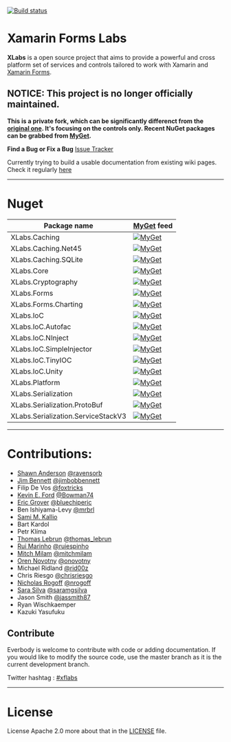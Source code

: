 [![Build status](https://nrglabz.visualstudio.com/Xamarin-Forms-Labs/_apis/build/status/Xamarin-Forms-Labs-CI)](https://nrglabz.visualstudio.com/Xamarin-Forms-Labs/_build/latest?definitionId=13)

**Xamarin Forms Labs**
=====================

**XLabs** is a open source project that aims to provide a powerful and cross platform set of services and controls tailored to work with Xamarin and [Xamarin Forms](http://xamarin.com/forms).

## NOTICE: This project is no longer officially maintained.
**This is a private fork, which can be significantly differenct from the [original one](https://github.com/XLabs/Xamarin-Forms-Labs). It's focusing on the controls only. Recent NuGet packages can be grabbed from [MyGet](https://www.myget.org/F/gabornemeth/api/v3/index.json).**

**Find a Bug or Fix a Bug** [Issue Tracker](https://github.com/gabornemeth/Xamarin-Forms-Labs/issues)

Currently trying to build a usable documentation from existing wiki pages. Check it regularly [here](http://gabornemeth.github.io/Xamarin-Forms-Labs/)
 
__________________

**Nuget**
======

Package name | [MyGet](https://www.myget.org/F/gabornemeth/api/v3/index.json) feed
-------------|-------------
XLabs.Caching | [![MyGet](https://img.shields.io/myget/gabornemeth/vpre/XLabs.Caching.svg?style=flat-square&label=myget)](https://myget.org/feed/gabornemeth/package/nuget/XLabs.Caching)
XLabs.Caching.Net45 | [![MyGet](https://img.shields.io/myget/gabornemeth/vpre/XLabs.Caching.Net45.svg?style=flat-square&label=myget)](https://myget.org/feed/gabornemeth/package/nuget/XLabs.Caching.Net45)
XLabs.Caching.SQLite | [![MyGet](https://img.shields.io/myget/gabornemeth/vpre/XLabs.Caching.SQLite.svg?style=flat-square&label=myget)](https://myget.org/feed/gabornemeth/package/nuget/XLabs.Caching.SQLite)
XLabs.Core | [![MyGet](https://img.shields.io/myget/gabornemeth/vpre/XLabs.Core.svg?style=flat-square&label=myget)](https://myget.org/feed/gabornemeth/package/nuget/XLabs.Core)
XLabs.Cryptography | [![MyGet](https://img.shields.io/myget/gabornemeth/vpre/XLabs.Cryptography.svg?style=flat-square&label=myget)](https://myget.org/feed/gabornemeth/package/nuget/XLabs.Cryptography)
XLabs.Forms | [![MyGet](https://img.shields.io/myget/gabornemeth/vpre/XLabs.Forms.svg?style=flat-square&label=myget)](https://myget.org/feed/gabornemeth/package/nuget/XLabs.Forms)
XLabs.Forms.Charting | [![MyGet](https://img.shields.io/myget/gabornemeth/vpre/XLabs.Forms.Charting.svg?style=flat-square&label=myget)](https://myget.org/feed/gabornemeth/package/nuget/XLabs.Forms.Charting)
XLabs.IoC | [![MyGet](https://img.shields.io/myget/gabornemeth/vpre/XLabs.IoC.svg?style=flat-square&label=myget)](https://myget.org/feed/gabornemeth/package/nuget/XLabs.IoC)
XLabs.IoC.Autofac | [![MyGet](https://img.shields.io/myget/gabornemeth/vpre/XLabs.IoC.Autofac.svg?style=flat-square&label=myget)](https://myget.org/feed/gabornemeth/package/nuget/XLabs.IoC.Autofac)
XLabs.IoC.NInject | [![MyGet](https://img.shields.io/myget/gabornemeth/vpre/XLabs.IoC.NInject.svg?style=flat-square&label=myget)](https://myget.org/feed/gabornemeth/package/nuget/XLabs.IoC.NInject)
XLabs.IoC.SimpleInjector | [![MyGet](https://img.shields.io/myget/gabornemeth/vpre/XLabs.IoC.SimpleInjector.svg?style=flat-square&label=myget)](https://myget.org/feed/gabornemeth/package/nuget/XLabs.IoC.SimpleInjector)
XLabs.IoC.TinyIOC | [![MyGet](https://img.shields.io/myget/gabornemeth/vpre/XLabs.IoC.TinyIOC.svg?style=flat-square&label=myget)](https://myget.org/feed/gabornemeth/package/nuget/XLabs.IoC.TinyIOC)
XLabs.IoC.Unity | [![MyGet](https://img.shields.io/myget/gabornemeth/vpre/XLabs.IoC.Unity.svg?style=flat-square&label=myget)](https://myget.org/feed/gabornemeth/package/nuget/XLabs.IoC.Unity)
XLabs.Platform | [![MyGet](https://img.shields.io/myget/gabornemeth/vpre/XLabs.Platform.svg?style=flat-square&label=myget)](https://myget.org/feed/gabornemeth/package/nuget/XLabs.Platform)
XLabs.Serialization | [![MyGet](https://img.shields.io/myget/gabornemeth/vpre/XLabs.Serialization.svg?style=flat-square&label=myget)](https://myget.org/feed/gabornemeth/package/nuget/XLabs.Serialization)
XLabs.Serialization.ProtoBuf | [![MyGet](https://img.shields.io/myget/gabornemeth/vpre/XLabs.Serialization.ProtoBuf.svg?style=flat-square&label=myget)](https://myget.org/feed/gabornemeth/package/nuget/XLabs.Serialization.ProtoBuf)
XLabs.Serialization.ServiceStackV3 | [![MyGet](https://img.shields.io/myget/gabornemeth/vpre/XLabs.Serialization.ServiceStackV3.svg?style=flat-square&label=myget)](https://myget.org/feed/gabornemeth/package/nuget/XLabs.Serialization.ServiceStackV3)

__________________

**Contributions:**
======
 - [Shawn Anderson](https://www.linkedin.com/in/andersonshawn) [@ravensorb](https://twitter.com/ravensorb)
 - [Jim Bennett](http://www.jimbobbennett.io) [@jimbobbennett](https://twitter.com/jimbobbennett)
 - Filip De Vos  [@foxtricks](https://twitter.com/foxtricks) 
 - [Kevin E. Ford](http://windingroadway.blogspot.com/) [@Bowman74](https://twitter.com/Bowman74)
 - [Eric Grover](http://www.ericgrover.com) [@bluechiperic](https://twitter.com/bluechiperic) 
 - Ben Ishiyama-Levy [@mrbrl](http://www.monovo.io) 
 - [Sami M. Kallio](https://www.linkedin.com/profile/view?id=4900454)
 - Bart Kardol
 - Petr Klíma
 - [Thomas Lebrun](http://blog.thomaslebrun.net/) [@thomas_lebrun](https://twitter.com/thomas_lebrun) 
 - [Rui Marinho](http://ruimarinho.net/)  [@ruiespinho](https://twitter.com/ruiespinho)
 - [Mitch Milam](http://blogs.infinite-x.net) [@mitchmilam](https://twitter.com/mitchmilam)
 - [Oren Novotny](http://blog.novotny.org) [@onovotny](https://twitter.com/onovotny)
 - Michael Ridland [@rid00z ](https://twitter.com/rid00z)
 - Chris Riesgo [@chrisriesgo](https://twitter.com/chrisriesgo)
 - [Nicholas Rogoff](http://blog.nicholasrogoff.com/) [@nrogoff](https://twitter.com/nrogoff)
 - [Sara Silva](http://saramgsilva.com) [@saramgsilva](https://twitter.com/saramgsilva)
 - Jason Smith [@jassmith87](https://twitter.com/jassmith87)
 - Ryan Wischkaemper
 - Kazuki Yasufuku
 
**Contribute**
------------------

Everbody is welcome to contribute with code or adding documentation.
If you would like to modify the source code, use the master branch as it is the current development branch. 

Twitter hashtag : [#xflabs](https://twitter.com/search?q=xflabs)
          
_________________

**License**
======

License Apache 2.0 more about that in the [LICENSE](LICENSE) file. 
